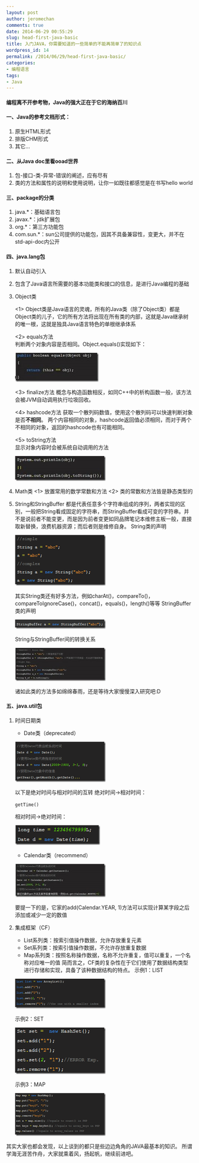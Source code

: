```yaml
---
layout: post
author: jeromechan
comments: true
date: 2014-06-29 00:55:29
slug: head-first-java-basic
title: 入门JAVA，你需要知道的一些简单的不能再简单了的知识点
wordpress_id: 14
permalink: /2014/06/29/head-first-java-basic/
categories:
- 编程语言
tags:
- Java
---
```



	
#### 编程离不开参考物，Java的强大正在于它的海纳百川

	
#### 一、Java的参考文档形式：
1. 原生HTML形式
2. 排版CHM形式
3. 其它…

	
#### 二、从Java doc里看ooad世界
1. 包-接口-类-异常-错误的阐述，应有尽有
2. 类的方法和属性的说明和使用说明，让你一如既往都感觉是在书写hello world

	
#### 三、package的分类
1. java.*：基础语言包
2. javax.*：jdk扩展包
3. org.*：第三方功能包
4. com.sun.*：sun公司提供的功能包，因其不具备兼容性，变更大，并不在std-api-doc内公开<!-- more -->

	
#### 四、java.lang包
1. 默认自动引入
2. 包含了Java语言所需要的基本功能类和接口的信息，是进行Java编程的基础
3. Object类  

	<1> Object类是Java语言的灵魂，所有的Java类（除了Object类）都是Object类的儿子，它的所有方法将出现在所有类的内部，这就是Java继承树的唯一根，这就是独具Java语言特色的单根继承体系
	
	<2> equals方法  
	判断两个对象内容是否相同。Object.equals()实现如下：
	
	![clip_image002](/images/2014-06-29-head-first-java-basic/clip_image0024_thumb.jpg)  
	
	<3> finalize方法
	概念与构造函数相反，如同C++中的析构函数一般，该方法会被JVM自动调用执行垃圾回收。
	
	<4> hashcode方法
	获取一个散列码数值，使用这个散列码可以快速判断对象是否**不相同**。
	两个内容相同的对象，hashcode返回值必须相同，而对于两个不相同的对象，返回的hashcode也有可能相同。
	
	<5> toString方法  
	显示对象内容时会被系统自动调用的方法
	
	![clip_image004](/images/2014-06-29-head-first-java-basic/clip_image0044_thumb.jpg)

4. Math类
	<1> 放置常用的数学常数和方法
	<2> 类的常数和方法皆是静态类型的

5. String和StringBuffer
	都是代表任意多个字符串组成的序列，两者实现的区别，一般把String看成固定的字符串，而StringBuffer看成可变的字符串。并不是说前者不能变更，而是因为前者变更如同品牌笔记本维修主板一般，直接取新替换，浪费机器资源；而后者则是维修自身。
	String类的声明
	
	![clip_image005](/images/2014-06-29-head-first-java-basic/clip_image0054_thumb.png)
	
	其实String类还有好多方法，例如charAt()，compareTo()，compareToIgnoreCase()，concat()，equals()，length()等等
	StringBuffer类的声明
	
	![clip_image006](/images/2014-06-29-head-first-java-basic/clip_image0064_thumb.png)
	
	String与StringBuffer间的转换关系
	
	![clip_image008](/images/2014-06-29-head-first-java-basic/clip_image0084_thumb.jpg)
	
	诸如此类的方法多如绵绵春雨，还是等待大家慢慢深入研究吧:D

#### 五、java.util包
1. 时间日期类
	- Date类（deprecated）

	![clip_image009](/images/2014-06-29-head-first-java-basic/clip_image0094_thumb.png)
	
	以下是绝对时间与相对时间的互转
	绝对时间->相对时间：
	
	`getTime()`
	
	相对时间->绝对时间：

	![clip_image010](/images/2014-06-29-head-first-java-basic/clip_image0104_thumb.png)

	- Calendar类（recommend）

	![clip_image012](/images/2014-06-29-head-first-java-basic/clip_image0124_thumb.jpg)
	
	要提一下的是，它家的add(Calendar.YEAR, 1)方法可以实现计算某字段之后添加或减少一定的数值

	
2. 集成框架（CF）
	- List系列类：按索引值操作数据，允许存放重复元素
	- Set系列类：按索引值操作数据，不允许存放重复数据
	- Map系列类：按照名称操作数据，名称不允许重复，值可以重复，一个名称对应唯一的值
	简而言之，CF类的复杂性在于它们使用了数据结构类型进行存储和实现，具备了该种数据结构的特点。
	示例1：LIST
	
	![clip_image013](/images/2014-06-29-head-first-java-basic/clip_image0134_thumb.png)
	
	示例2：SET
	
	![clip_image014](/images/2014-06-29-head-first-java-basic/clip_image0144_thumb.png)
	
	示例3：MAP
	
	![clip_image015](/images/2014-06-29-head-first-java-basic/clip_image0154_thumb.png)

其实大家也都会发现，以上谈到的都只是些边边角角的JAVA最基本的知识。
所谓学海无涯苦作舟，大家就乘着风，扬起帆，继续前进吧。


